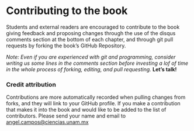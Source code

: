 # Contributing to the book

Students and external readers are encouraged to contribute to the book giving
feedback and proposing changes through the use of the disqus comments section 
at the bottom of each chapter, and through git pull requests by forking the 
book’s GitHub Repository.

*Note: Even if you are experienced with git and programming, consider writing us
some lines in the comments section before investing a lof of time in the whole
process of forking, editing, and pull requesting.* **Let’s talk!**

### Credit attribution

Contributions are more automatically recorded when pulling changes
from forks, and they will link to your GitHub profile.
If you make a contribution that makes it into the book and would 
like to be added to the list of contributors. Please send your name and
email to angel.campos@ciencias.unam.mx
